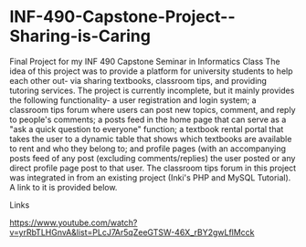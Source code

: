 # INF-490-Capstone-Project--Sharing-is-Caring
Final Project for my INF 490 Capstone Seminar in Informatics Class
The idea of this project was to provide a platform for university students to help each other out- via sharing textbooks, classroom tips, and providing tutoring services. The project is currently incomplete, but it mainly provides the following functionality- a user registration and login system; a classroom tips forum where users can post new topics, comment, and reply to people's comments; a posts feed in the home page that can serve as a "ask a quick question to everyone" function; a textbook rental portal that takes the user to a dynamic table that shows which textbooks are available to rent and who they belong to; and profile pages (with an accompanying posts feed of any post (excluding comments/replies) the user posted or any direct profile page post to that user.  The classroom tips forum in this project was integrated in from an existing project (Inki's PHP and MySQL Tutorial). A link to it is provided below.

Links

https://www.youtube.com/watch?v=yrRbTLHGnvA&list=PLcJ7Ar5qZeeGTSW-46X_rBY2gwLflMcck

